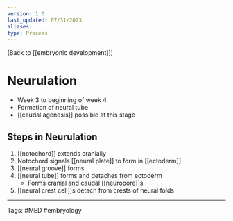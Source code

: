 ```yaml
---
version: 1.0
last_updated: 07/31/2023
aliases: 
type: Process
---
```


(Back to [[embryonic development]])

# Neurulation

- Week 3 to beginning of week 4
- Formation of neural tube
- [[caudal agenesis]] possible at this stage

## Steps in Neurulation
1. [[notochord]] extends cranially
2. Notochord signals [[neural plate]] to form in [[ectoderm]]
3. [[neural groove]] forms
4. [[neural tube]] forms and detaches from ectoderm
	- Forms cranial and caudal [[neuropore]]s
5. [[neural crest cell]]s detach from crests of neural folds

---
Tags: #MED #embryology 
